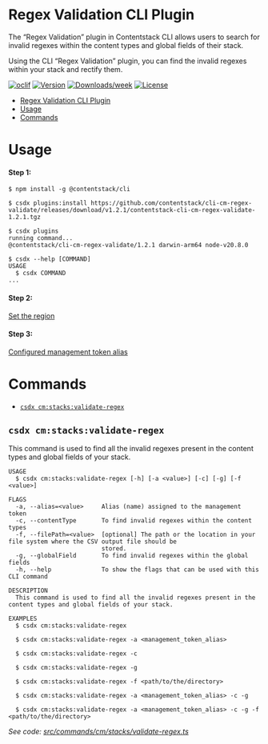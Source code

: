 # Regex Validation CLI Plugin

The “Regex Validation” plugin in Contentstack CLI allows users to search for invalid regexes within the content types and global fields of their stack.

Using the CLI “Regex Validation” plugin, you can find the invalid regexes within your stack
and rectify them.

[![oclif](https://img.shields.io/badge/cli-oclif-brightgreen.svg)](https://oclif.io)
[![Version](https://img.shields.io/npm/v/cli-cm-regex-validate.svg)](https://npmjs.org/package/cli-cm-regex-validate)
[![Downloads/week](https://img.shields.io/npm/dw/cli-cm-regex-validate.svg)](https://npmjs.org/package/cli-cm-regex-validate)
[![License](https://img.shields.io/npm/l/cli-cm-regex-validate.svg)](https://github.com/contentstack/cli-cm-regex-validate/blob/master/package.json)

<!-- toc -->
* [Regex Validation CLI Plugin](#regex-validation-cli-plugin)
* [Usage](#usage)
* [Commands](#commands)
<!-- tocstop -->

# Usage

<!-- usage-no-overwrite -->
#### Step 1:
```sh-session
$ npm install -g @contentstack/cli

$ csdx plugins:install https://github.com/contentstack/cli-cm-regex-validate/releases/download/v1.2.1/contentstack-cli-cm-regex-validate-1.2.1.tgz

$ csdx plugins
running command...
@contentstack/cli-cm-regex-validate/1.2.1 darwin-arm64 node-v20.8.0

$ csdx --help [COMMAND]
USAGE
  $ csdx COMMAND
...
```
#### Step 2:
[Set the region](https://www.contentstack.com/docs/developers/cli/configure-regions-in-the-cli#set-region)
<!-- usagestop-overwrite -->

#### Step 3:
[Configured management token alias](https://www.contentstack.com/docs/developers/cli/cli-authentication#add-management-token)
# Commands

<!-- commands -->
* [`csdx cm:stacks:validate-regex`](#csdx-cmstacksvalidate-regex)

## `csdx cm:stacks:validate-regex`

This command is used to find all the invalid regexes present in the content types and global fields of your stack.

```
USAGE
  $ csdx cm:stacks:validate-regex [-h] [-a <value>] [-c] [-g] [-f <value>]

FLAGS
  -a, --alias=<value>     Alias (name) assigned to the management token
  -c, --contentType       To find invalid regexes within the content types
  -f, --filePath=<value>  [optional] The path or the location in your file system where the CSV output file should be
                          stored.
  -g, --globalField       To find invalid regexes within the global fields
  -h, --help              To show the flags that can be used with this CLI command

DESCRIPTION
  This command is used to find all the invalid regexes present in the content types and global fields of your stack.

EXAMPLES
  $ csdx cm:stacks:validate-regex

  $ csdx cm:stacks:validate-regex -a <management_token_alias>

  $ csdx cm:stacks:validate-regex -c

  $ csdx cm:stacks:validate-regex -g

  $ csdx cm:stacks:validate-regex -f <path/to/the/directory>

  $ csdx cm:stacks:validate-regex -a <management_token_alias> -c -g

  $ csdx cm:stacks:validate-regex -a <management_token_alias> -c -g -f <path/to/the/directory>
```

_See code: [src/commands/cm/stacks/validate-regex.ts](https://github.com/contentstack/cli-cm-regex-validate/blob/v1.2.1/src/commands/cm/stacks/validate-regex.ts)_
<!-- commandsstop -->
